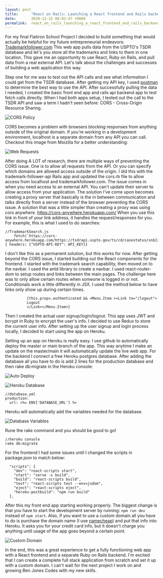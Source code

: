 ```yaml
---
layout: post
title:      "React on Rails: Launching a React frontend and Rails backend app on Heroku"
date:       2020-12-22 00:03:47 +0000
permalink:  react_on_rails_launching_a_react_frontend_and_rails_backend_app_on_heroku
---
```



For my final Flatiron School Project I decided to build something that would actually be helpful for my future entrepreneurial endeavors: [Trademarkfollower.com](http://www.trademarkfollower.com) This web app pulls data from the USPTO's TSDR database and let's you store all the trademarks and links to them in one location. This gave me an opportunity to use React, Ruby on Rails, and pull data from a real external API. Let's talk about the challenges and successes of building a web application this way.

Step one for me was to test out the API calls and see what information I could get from the TSDR database. After getting my API key, I used [postman](http://www.postman.com) to determine the best way to use the API. After successfully pulling the data I needed, I created the basic front end app and rails api backend app to test fetch calls directly. When I had both apps setup, I tested out the call to the TSDR API and saw a term I hadn't seen before: CORS - Cross-Origin Resource Sharing.

![CORS Policy](https://drive.google.com/uc?id=118YcM97MM0PoSULuwQEGZqlhZ-wPvWRW)

CORS becomes a problem with browsers blocking responses from anything outside of the original domain. If you're working in a development environment, localhost is a separate domain from any API you can call. Checkout this image from Moizilla for a better understanding:

![Web Requests](https://mdn.mozillademos.org/files/14295/CORS_principle.png)

After doing A LOT of research, there are multiple ways of preventing the CORS issue. One is to allow all requests from the API. Or you can specify which domains are allowed access outside of the origin. I did this with the trademark-follower-api Rails app and updated the cors.rb file to allow access from localhost and trademarkfollower.com. The issue comes in when you need access to an external API. You can't update their server to allow access from your application. The solution I've come upon becomes creating a proxy server that basically is the in between communication and talks directly from a server instead of the browser preventing the CORS issue. A solution that was a little simpler than creating a proxy was using cors anywhere. https://cors-anywhere.herokuapp.com/ When you use this link in front of your link address, it handles the request/responses for you. For example, this is what I used to do searches: 

```
//TrademarkSearch.js
    fetch(`https://cors-anywhere.herokuapp.com/https://tsdrapi.uspto.gov/ts/cd/casestatus/sn${sn}/info`, { headers: {"USPTO-API-KEY": API_KEY}}

```

I don't like this as a permanent solution, but this works for now. After getting beyond the CORS issue, I started building out the React components for the frontend. I started with the trademark search capability, then moved on to the navbar. I used the antd library to create a navbar. I used react-router-dom to setup routes and links between the main pages. The challenge here was to only allow certain routes when someone is logged in or not. Conditionals work a little differently in JSX. I used the method below to have links only show up during certain times.

```
          {this.props.authenticated && <Menu.Item ><Link to="/logout">
          Logout
          </Link></Menu.Item>}
```

Then I created the actual user signup/login/logout. This app uses JWT and bcrypt in Ruby to encrypt the user's info. I decided to use Redux to store the current user info. After setting up the user signup and login process locally, I decided to start using the app on Heroku.

Setting up an app on Heroku is really easy. I use github to automatically deploy the master or main branch of the app. This way anytime I make an update on the master/main it will automatically update the live web app. For the backend I connect a free Heroku postgres database. After adding the database all you have to do is add 2 lines  for the production database and then rake db:migrate in the Heroku console:

![Auto Deploy](https://drive.google.com/uc?id=1MrXKWmG0UV7crWk9rk4uCxahj2OZ383d)

![Heroku Database](https://drive.google.com/uc?id=1Fzb7mqki0Klhu7DiAoImitnOUtImWRDh)

```
//database.yml
production:
  url: <%= ENV['DATABASE_URL'] %>
```

Heroku will automatically add the variables needed for the database.

![Database Variables](https://drive.google.com/uc?id=1wxlGl-4jlNCt72w86mw9J2zgd2upnHE9)

Rune the rake command and you should be good to go!

```
//heroku console
rake db:migrate
```

For the frontend I had some issues until I changed the scripts in package.json to match below:

```
  "scripts": {
    "dev": "react-scripts start",
    "start": "serve -s build",
    "build": "react-scripts build",
    "test": "react-scripts test --env=jsdom",
    "eject": "react-scripts eject",
    "heroku-postbuild": "npm run build"
  },
```

After this my front end app starting working properly. The biggest change is that you have to start the development server by running: `npm run dev` instead of `npm start`. Also, if you want to use a custom domain all you have to do is purchase the domain name (I use [namecheap](http://www.namecheap.com)) and put that info into Heroku. It asks you for your credit card info, but it doesn't charge you anything until usage of the app goes beyond a certain point.

![Custom Domain](https://drive.google.com/uc?id=1XoQ3iYJxCQQw-0XjFOzkW_i6l_A6zYMX)

In the end, this was a great experience to get a fully functioning web app with a React frontend and a separate Ruby on Rails backend. I'm excited that I can create a complete full stack application from scratch and set it up with a custom domain. I can't wait for the next project I work on and growing Ben Jones Codes with my new skills.
